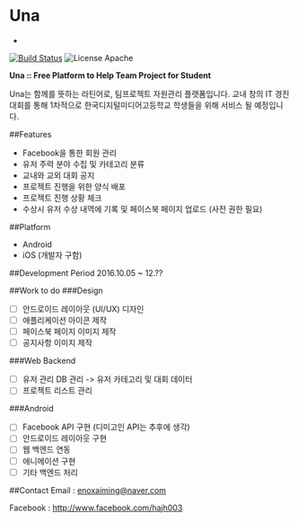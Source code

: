 # Una
-
[![Build Status](https://travis-ci.org/enoxaiming/Una.svg?branch=master)](https://travis-ci.org/enoxaiming/Una)
<img src="https://img.shields.io/badge/license-Apache-blue.svg" alt="License Apache">

__Una :: Free Platform to Help Team Project for Student__


Una는 함께를 뜻하는 라틴어로, 팀프로젝트 자원관리 플랫폼입니다. 교내 창의 IT 경진대회를 통해 1차적으로 한국디지털미디어고등학교 학생들을 위해 서비스 될 예정입니다. 

##Features
- Facebook을 통한 회원 관리
- 유저 주력 분야 수집 및 카테고리 분류
- 교내와 교외 대회 공지
- 프로젝트 진행을 위한 양식 배포
- 프로젝트 진행 상황 체크
- 수상시 유저 수상 내역에 기록 및 페이스북 페이지 업로드 (사전 권한 필요)

##Platform
- Android
- iOS (개발자 구함)

##Development Period
2016.10.05 ~ 12.??

##Work to do
###Design
- [ ] 안드로이드 레이아웃 (UI/UX) 디자인
- [ ] 애플리케이션 아이콘 제작
- [ ] 페이스북 페이지 이미지 제작
- [ ] 공지사항 이미지 제작

###Web Backend
- [ ] 유저 관리 DB 관리 -> 유저 카테고리 및 대회 데이터
- [ ] 프로젝트 리스트 관리

###Android
- [ ] Facebook API 구현 (디미고인 API는 추후에 생각)
- [ ] 안드로이드 레이아웃 구현
- [ ] 웹 백엔드 연동
- [ ] 애니메이션 구현
- [ ] 기타 백엔드 처리

##Contact
Email : <enoxaiming@naver.com>

Facebook : <http://www.facebook.com/hajh003>




